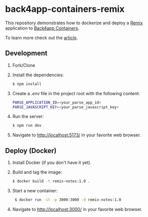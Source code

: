 # back4app-containers-remix

This repository demonstrates how to dockerize and deploy a [Remix](https://remix.run/) application to [Back4app Containers](https://www.back4app.com/container-as-a-service-caas).

To learn more check out the [article](#).

## Development

1. Fork/Clone

2. Install the dependencies:

    ```sh
    $ npm install
    ```
   
3. Create a *.env* file in the project root with the following content:

    ```sh
    PARSE_APPLICATION_ID=<your_parse_app_id>
    PARSE_JAVASCRIPT_KEY=<your_parse_javascript_key>
   ```

4. Run the server:

    ```sh
    $ npm run dev
    ```

5. Navigate to [http://localhost:5173/](http://localhost:5173/) in your favorite web browser.

## Deploy (Docker)

1. Install Docker (if you don't have it yet).

2. Build and tag the image:
    ```sh
    $ docker build -t remix-notes:1.0 .
    ```

3. Start a new container:
   ```sh
    $ docker run -it -p 3000:3000 -d remix-notes:1.0
    ```

4. Navigate to [http://localhost:3000/](http://localhost:3000/) in your favorite web browser.

